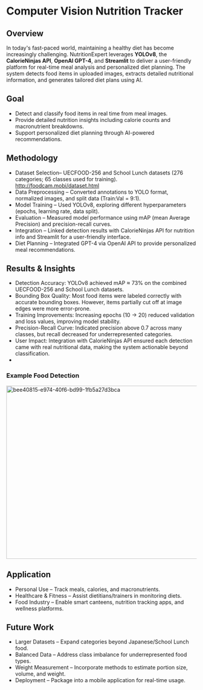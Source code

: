 # Computer Vision Nutrition Tracker

## Overview 
In today's fast-paced world, maintaining a healthy diet has become increasingly challenging. NutritionExpert leverages **YOLOv8**, the **CalorieNinjas API**, **OpenAI GPT-4**, and **Streamlit** to deliver a user-friendly platform for real-time meal analysis and personalized diet planning. The system detects food items in uploaded images, extracts detailed nutritional information, and generates tailored diet plans using AI.

## Goal 
* Detect and classify food items in real time from meal images.
* Provide detailed nutrition insights including calorie counts and macronutrient breakdowns.
* Support personalized diet planning through AI-powered recommendations.

## Methodology
* Dataset Selection– UECFOOD-256 and School Lunch datasets (276 categories; 65 classes used for training). http://foodcam.mobi/dataset.html
* Data Preprocessing – Converted annotations to YOLO format, normalized images, and split data (Train:Val = 9:1).
* Model Training – Used YOLOv8, exploring different hyperparameters (epochs, learning rate, data split).
* Evaluation – Measured model performance using mAP (mean Average Precision) and precision-recall curves.
* Integration – Linked detection results with CalorieNinjas API for nutrition info and Streamlit for a user-friendly interface.
* Diet Planning – Integrated GPT-4 via OpenAI API to provide personalized meal recommendations.
  
## Results & Insights
* Detection Accuracy: YOLOv8 achieved mAP ≈ 73% on the combined UECFOOD-256 and School Lunch datasets.
* Bounding Box Quality: Most food items were labeled correctly with accurate bounding boxes. However, items partially cut off at image edges were more error-prone.
* Training Improvements: Increasing epochs (10 → 20) reduced validation and loss values, improving model stability.
* Precision-Recall Curve: Indicated precision above 0.7 across many classes, but recall decreased for underrepresented categories.
* User Impact: Integration with CalorieNinjas API ensured each detection came with real nutritional data, making the system actionable beyond classification.
* 
### Example Food Detection
<img width="687" height="459" alt="bee40815-e974-40f6-bd99-1fb5a27d3bca" src="https://github.com/user-attachments/assets/de96ab71-c7b4-4f20-ad19-693c4b8fbd5e" />

## Application
* Personal Use – Track meals, calories, and macronutrients.
* Healthcare & Fitness – Assist dietitians/trainers in monitoring diets.
* Food Industry – Enable smart canteens, nutrition tracking apps, and wellness platforms.

## Future Work
* Larger Datasets – Expand categories beyond Japanese/School Lunch food.
* Balanced Data – Address class imbalance for underrepresented food types.
* Weight Measurement – Incorporate methods to estimate portion size, volume, and weight.
* Deployment – Package into a mobile application for real-time usage.




